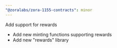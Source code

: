 ```yaml
---
"@zoralabs/zora-1155-contracts": minor
---
```


Add support for rewards

* Add new minting functions supporting rewards
* Add new "rewards" library
